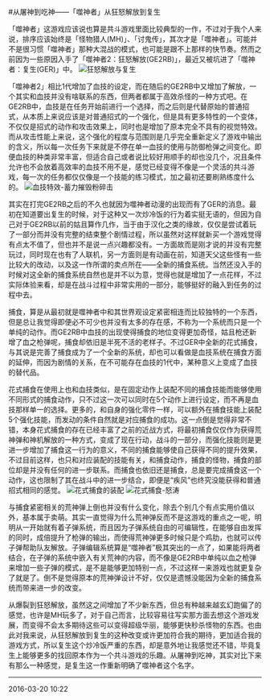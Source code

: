 #从屠神到吃神——「噬神者」从狂怒解放到复生

「噬神者」这游戏应该说也算是共斗游戏里面比较典型的一作，不过对于我个人来说，排序应该始终是「怪物猎人(MH)」、「讨鬼传」，其次才是「噬神者」。可能并不是很习惯「噬神者」那种大混战的模式，也可能是跟不上那样的快节奏。然而之前因为一些原因入手了「噬神者2：狂怒解放(GE2RB)」，最近又被坑进了「噬神者：复生(GER)」中。
![狂怒解放与复生][01]

「噬神者2」相比1代增加了血技的设定，而在随后的GE2RB中又增加了解放，一个其实和血技并没有啥联系的东西，但两者都属于高效杀怪的一种方式吧。在GE2RB中，血技是在任务开始前进行一个选择，而之后则是代替原始的普通招式，从本质上来说应该是对普通招式的一个强化，但是具有更多特性的一个变体，不仅仅是招式的动作和攻击效果上，同时也是增加了原本完全不具有的视觉特效。而从攻击性能上来说，这个强化的程度与范围则是几乎完全重新定义了游戏中输出的含义，所以每一次任务下来就是不停在单一血技的使用与防御枪弹之间变化。即便血技的种类非常丰富，但适合自己或者说比较好用顺手的却也没几个，况且条件允许也不会放着高效率的血技不用不是，感觉已经变得不像是一个灵活的共斗游戏，每一次的任务都仅仅像是一个技能的练习模式，加之最初还要刷熟练度什么的。
![血技特效-蓄力摧毁粉碎击][02]

其实在打完GE2RB之后的不久也就因为噬神者动漫的出现而有了GER的消息。最初在知道要出复生的时候，对于这种又一次炒冷饭的行为着实挺无语的，但因为自己对于GE2RB以前的姑且算作几作，当于由于汉化之类的缘故，仅仅是尝试着玩了一部分而并没有完整的结束整个剧情过程，所以虽然对这样就新买一个游戏觉得有点太不值了，但也并不是说一点兴趣都没有。一方面故而是刚才说的并没有完整玩过，同时现在也有了人联机，另一方面则是有动画在前，知道天父这些怪有一些比较大的改动，以及这一作所谓的卖点所在——全新的捕食系统。当然还没入手的时候对这全新的捕食系统自然也是并不以为意，觉得也就是增加了一点花样，不过实际体验来看，却是在战斗过程中非常实用的一部分，能够挺好的融入到任务的过程中去。

捕食，算是从最初就是噬神者中和其世界观设定紧密相连而比较独特的一个东西，但是总让我觉得即便必不可少也并没有太多的存在感，不称为一个系统而只是一个单纯的动作。而GE2RB中血技的出现使得捕食的地位变得更加奇怪，姑且枪还新增了血之枪弹呢，捕食却依旧是半死不活的老样子。不过GER中全新的花式捕食，与其说是完善了捕食成为了一个全新的系统，却也可以看做是血技系统在捕食方面的延伸，而因为剧情的关系，在不可能存在血技的1代中，某种意义上变成了血技的替代品。

花式捕食在使用上也和血技类似，是在固定动作上装配不同的捕食技能而能够使用不同形式的捕食动作，只不过这一次可以同时在5个动作上进行设定，而不再是血技那样单一的选择。更多的，和自身的强化零件一样，可以额外在捕食技能上装配5个强化技能，而发动的条件自然就是对应捕食的成功。这一点倒是觉得非常不错，本身花式捕食的存在已经丰富了之前的近战方式，将最初捕食仅仅作为获得荒神弹和神机解放的一种方式，变成了现在行动，战斗的一部分，而强化技能则是更进一步增加了捕食这一行为的意义，不同的捕食能够使自己获得不同的提升效果，不过目前这样，也只和对应装配的技能有关，和捕食动作，捕食的怪物，捕食的部位却是并没有任何的进一步联系。而捕食也依旧还是捕食，总是要完成捕食这一个动作，这也限制了其在战斗中的进一步结合，即便是“疾风”也终究没能获得和普通招式相同的感觉。
![花式捕食的装配][03]
![花式捕食-怒涛][04]

与捕食紧密相关的荒神弹上倒也并没有什么变化，除去个别几个有点实用价值以外，基本属于卖萌。其实一直觉得为什么荒神弹反而不是这游戏的重点之一呢，明明从一开始就有着子弹系统，而且因为子弹系统自由的可编辑性，在能够自由发挥的同时，成倍提升了枪弹的输出，而使得荒神弹更多时候只是个鸡肋，也就可以传子弹帮助队友解放。子弹编辑系统算是“噬神者”极其突出的一点了，如果能将两者结合，在子弹的系统中嵌入有关荒神的内容，而不像是GE2RB中单纯以血之枪弹来增加一些子弹的模式，是不是能够更加特别一点，不过这样一来游戏也就更复杂了就是了。倒不是觉得原本的荒神弹设计不好，仅仅是遗憾没能因为全新的捕食系统而带来进一步的改变。

从爆裂到狂怒解放，虽然这之间增加了不少新东西，但总有种越来越玄幻跑偏了的感觉，也许是MH玩多了，对于自己而言，比较容易往写实那方面去想这个游戏发展，而变得不会太多期待这些可以变得超级华丽，能够更快秒杀怪物的东西。也由此对我来说，从狂怒解放到复生的这种改变或许更加符合我的期待，更加适合我的游戏方式，所以复生这个炒冷饭严重的东西，却是意外地让我感觉还不错，毕竟复生上能够更多的找回原本作为一个共斗游戏的乐趣。从屠神到吃神，其实对比下来有那么一种感觉，是复生这一作重新明确了噬神者这个名字。

  [01]: http://tennsinn.github.io/img/blog/02/05-01.jpg
  [02]: http://tennsinn.github.io/img/blog/02/06-02.jpg
  [03]: http://tennsinn.github.io/img/blog/02/06-03.jpg
  [04]: http://tennsinn.github.io/img/blog/02/06-04.jpg

---

2016-03-20 10:22